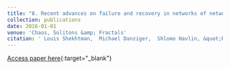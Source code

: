 ```yaml
---
title: "8. Recent advances on failure and recovery in networks of networks"
collection: publications
date: 2016-01-01
venue: 'Chaos, Solitons &amp; Fractals'
citation: ' Louis Shekhtman,  Michael Danziger,  Shlomo Havlin, &quot;Recent advances on failure and recovery in networks of networks.&quot; Chaos, Solitons &amp;amp; Fractals, 2016.'
---
```

[Access paper here](https://www.sciencedirect.com/science/article/pii/S0960077916300339?casa_token=TWBUv11fNOoAAAAA:24hf_H8GsKSuXHTbUn9Q4SiMmDP0ar_3vKlflZY-LhV0eWjMrDf50kAIx1r8rqE4g3BxmR5hUg){:target="_blank"}
